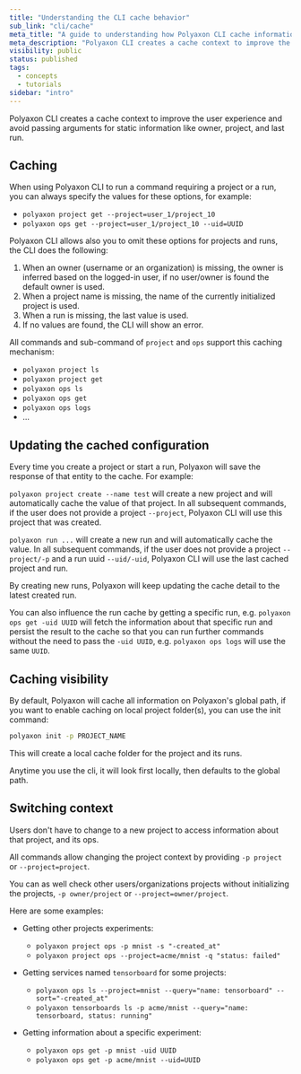 ```yaml
---
title: "Understanding the CLI cache behavior"
sub_link: "cli/cache"
meta_title: "A guide to understanding how Polyaxon CLI cache information - Core Concepts"
meta_description: "Polyaxon CLI creates a cache context to improve the user experience and avoid passing arguments for static information like owner, project, and last run."
visibility: public
status: published
tags:
  - concepts
  - tutorials
sidebar: "intro"
---
```


Polyaxon CLI creates a cache context to improve the user experience and avoid passing arguments for static information like owner, project, and last run.

## Caching

When using Polyaxon CLI to run a command requiring a project or a run,
you can always specify the values for these options, for example:

 * `polyaxon project get --project=user_1/project_10`
 * `polyaxon ops get --project=user_1/project_10 --uid=UUID`


Polyaxon CLI allows also you to omit these options for projects and runs, the CLI does the following:

 1. When an owner (username or an organization) is missing, the owner is inferred based on the logged-in user, if no user/owner is found the default owner is used.
 2. When a project name is missing, the name of the currently initialized project is used.
 3. When a run is missing, the last value is used.
 4. If no values are found, the CLI will show an error.

All commands and sub-command of `project` and `ops` support this caching mechanism:

 * `polyaxon project ls`
 * `polyaxon project get`
 * `polyaxon ops ls`
 * `polyaxon ops get`
 * `polyaxon ops logs`
 * ...

## Updating the cached configuration

Every time you create a project or start a run, Polyaxon will save the response of that entity to the cache. For example:

`polyaxon project create --name test` will create a new project and will automatically cache the value of that project.
In all subsequent commands, if the user does not provide a project `--project`, Polyaxon CLI will use this project that was created.

`polyaxon run ...` will create a new run and will automatically cache the value.
In all subsequent commands, if the user does not provide a project `--project/-p` and a run uuid `--uid/-uid`, Polyaxon CLI will use the last cached project and run.

By creating new runs, Polyaxon will keep updating the cache detail to the latest created run.

You can also influence the run cache by getting a specific run, e.g. `polyaxon ops get -uid UUID` 
will fetch the information about that specific run and persist the result to the cache so that you can run further commands 
without the need to pass the `-uid UUID`, e.g. `polyaxon ops logs` will use the same `UUID`.

## Caching visibility

By default, Polyaxon will cache all information on Polyaxon's global path, if you want to enable caching on local project folder(s), you can use the init command:

```bash
polyaxon init -p PROJECT_NAME
```

This will create a local cache folder for the project and its runs.

Anytime you use the cli, it will look first locally, then defaults to the global path.

## Switching context

Users don't have to change to a new project to access information about that project, and its ops.

All commands allow changing the project context by providing `-p project` or `--project=project`.

You can as well check other users/organizations projects without initializing the projects, `-p owner/project` or `--project=owner/project`.

Here are some examples:

 * Getting other projects experiments:

    * `polyaxon project ops -p mnist -s "-created_at"`
    * `polyaxon project ops --project=acme/mnist -q "status: failed"`

 * Getting services named `tensorboard` for some projects:

    * `polyaxon ops ls --project=mnist --query="name: tensorboard" --sort="-created_at"`
    * `polyaxon tensorboards ls -p acme/mnist --query="name: tensorboard, status: running"`

 * Getting information about a specific experiment:

    * `polyaxon ops get -p mnist -uid UUID`
    * `polyaxon ops get -p acme/mnist --uid=UUID`
